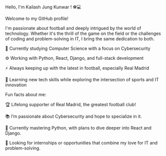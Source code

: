 Hello, I'm Kailash Jung Kunwar ! ⚽💻

Welcome to my GitHub profile!

I'm passionate about football and deeply intrigued by the world of technology. Whether it's the thrill of the game on the field or the challenges of coding and problem-solving in IT, I bring the same dedication to both.

🔭 Currently studying Computer Science with a focus on Cybersecurity

⚙️ Working with Python, React, Django, and full-stack development

⚡ Always keeping up with the latest in football, especially Real Madrid

🧠 Learning new tech skills while exploring the intersection of sports and IT innovation


Fun facts about me:

🏆 Lifelong supporter of Real Madrid, the greatest football club!

📚 I’m passionate about Cybersecurity and hope to specialize in it.

🌱 Currently mastering Python, with plans to dive deeper into React and Django.

🎯 Looking for internships or opportunities that combine my love for IT and problem-solving.

<!---
kailashkunwar45/kailashkunwar45 is a ✨ special ✨ repository because its `README.md` (this file) appears on your GitHub profile.
You can click the Preview link to take a look at your changes.
--->
